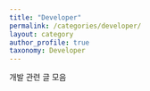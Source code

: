 ```yaml
---
title: "Developer"
permalink: /categories/developer/
layout: category
author_profile: true
taxonomy: Developer
---
```


개발 관련 글 모음